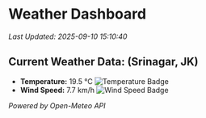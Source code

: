 
# Weather Dashboard

_Last Updated: 2025-09-10 15:10:40_

## Current Weather Data: (Srinagar, JK)
- **Temperature:** 19.5 °C ![Temperature Badge](https://img.shields.io/badge/Temperature-Low%20Temp-blue)
- **Wind Speed:** 7.7 km/h ![Wind Speed Badge](https://img.shields.io/badge/Wind%20Speed-Light%20Wind-blue)

*Powered by Open-Meteo API*
